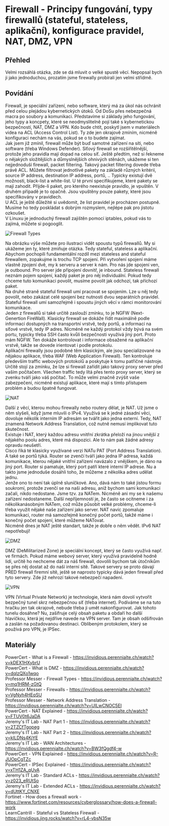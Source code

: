 Firewall - Principy fungování, typy firewallů (stateful, stateless, aplikační), konfigurace pravidel, NAT, DMZ, VPN
===             

Přehled
---

Velmi rozsáhlá otázka, zde se dá mluvit o velké spustě věcí. Nepopsal bych ji jako jednoduchou, prozatím jsme firewally probírali jen velmi střídmě.

Povídání
---

Firewall, je speciální zařízení, nebo software, který má za úkol nás ochránit před celou plejádou kybernetických útoků. Od DoSu přes nebezpečná macra po soubory a komunikaci. Představíme si základy jeho fungování, jeho typy a koncpety, které se neodmyslitelně pojí také s kybernetickou bezpečností, NAT, DMZ a VPN. Kdo bude chtít, poskytl jsem v materiálech videa na ACL (Access Control List). Ty zde jen okrajově zmíním, nicméně konfiguraci nechám na vás, pokud se o to budete zajímat.         
Jak jsem již zmínil, firewall může být buď samotné zařízení na síti, nebo software (třeba Windows Defender). Síťový firewall se rozšiřitělnější, protože jeho pravidla mají dopad na celou síť. Ještě předtím, než si řekneme o nějakých složitějších a důmyslnějších ohnivých stěnách, ukážeme si ten nejjednoduší firewall, packet filtering. Takový packet filtering dovede třeba právě ACL. Můžete filtrovat jednotlivé pakety na základě různých kritérií, source IP address, destination IP address, portů, .. Typicky existují dvě možnosti, black-list a white-list. U té první specifikujeme, které pakety se mají zahodit. Přijde-li paket, pro kterého neexistuje pravidlo, je vpuštěn. V druhém případě je to opačně. Jsou vpuštěny pouze pakety, které jsou specifikovány v pravidlech.            
U ACL je ještě důležité si uvědomit, že list pravidel je procházen postupně. Musíme ho tedy poskládat s dobrým rozmyslem, nejlépe pak pro jistotu ozkoušet.             
V Linuxu je jednoduchý firewall zajištěn pomocí iptables, pokud vás to zajímá, můžete si pogooglit.         

![Firewall Types](firewall_types.png)

Na obrázku výše můžete pro ilustraci vidět spoustu typů firewallů. My si ukážeme jen ty, které zmiňuje otázka. Tedy stateful, stateless a aplikační.        
Abychom pochopili fundamentální rozdíl mezi stateless and stateful firewallem, zopakujme is trochu TCP spojení. Při vytvoření spojení máme vlastně zpojení dvě, my k serveru a server k nám. Pro nás jde spojení ven, je outbound. Pro server jde připojení dovnitř, je inbound. Stateless firewall neznám pojem spojení, každý paket je pro něj individuální. Pokud tedy chceme tuto komunikaci povolit, musíme povolit jak odchozí, tak příchozí paket.               
Na druhé straně stateful firewall umí pracovat se spojením. Lze u něj tedy povolit, nebo zakázat celé spojení bez nutnosti dvou separátních pravidel. Stateful firewall umí samozřejmě i spoustu jiných věcí v rámci monitorování komunikace.           
Jeden z firewallů si také určitě zaslouží zmínku, to je NGFW (Next-Genertion FireWall). Klasicky firewall se dokáže řídit maximálně podle informací dostupných na transportní vrstvě, tedy portů, a informací na síťové vrstvě, tedy IP adres. Nicméně ne každý protokol vždy bývá na svém portu, typicky třeba SSH často kvůli bezpečnosti využívá jiný port. Proto mám NGFW. Ten dokáže kontrolovat i informace obsažené na aplikační vrstvě, takže se dovede irientovat i podle protokolu.           
Aplikační firewally jsou podobné těm klasickým, ale jsou specializované na nějakou aplikace, třeba WAF (Web Application Firewall). Ten kontroluje především traffic webových protokolů a poskytuje k tomu patřičné nástroje.        
Určitě stojí za zmínku, že lze si firewall zařídit jako takový proxy server před vaším počítačem. Všechen traffic tedy lítá přes tento proxy server, který se zvenku tváří jako váš počítač. To může velmi značně zvýšit vaše zabezpečeni, nicméně existují aplikace, které mají s tímto přístupem problém a budou špatně fungovat.          

![NAT](nat.jpg)

Další z věcí, kterou mohou firewally nebo routery dělat, je NAT. Už jsme o něm slyšeli, když jsme mluvili o IPv4. Využívá se k jedné zásadní věci, dovoluje několik interním IP adresám se tvářit jako jedna externí. Tedy, NAT znamená Network Address Translation, což nutně nemusí implikovat tuto skutečnost.           
Existuje i NAT, který každou adresu vnitřní zkrátka přeloží na jinou vnější z nějakého poolu adres, které má dispozici. Ale to nám pak žádné adresy opravdu neušetří.               
Cisco říká té klasicky využívané verzi NATu PAT (Port Address Translation). A také se portů týká. Router se zvenčí tváří jako jedna IP adresa, každá komunikace, kterou nějaké vnitřní zařízení navázalo z vnějškem, je dáno na jiný port. Router si pamatuje, který port patří které interní IP adrese. Nu a takto jsme jednoduše dosáhli toho, že můžeme z několika adres udělat jednu.           
Jenže ono to není tak úplně sluníčkové. Ano, dává nám to také jistou formu soukromí, protože zvenčí se na naši adresu, aniž bychom sami komunikaci začali, nikdo nedostane. Jsme tzv. za NATem. Nicméně ani my se k našemu zařízení nedostaneme. Další nepříjemností je, že často se ocitneme i za několikanásobným NATem, což může působit velké problémy, chceme-li třeba využít nějaké naše zařízení jako server. NAT navíc zpomaluje komunikaci, router má samozřejmě konečný počet portů, takžé máme i konečný počet spojení, které můžeme NATovat.            
Nicméně dnes je NAT ještě standart, takže je dobře o něm vědět. IPv6 NAT nepotřebují!           

![DMZ](dmz.png)

DMZ (DeMilitarized Zone) je speciální koncept, který se často využívá např. ve firmách. Pokud máme webový server, který využívá pravidelně hodně lidí, určitě ho nechceme dát za náš firewall, dovolili bychom tak útočníkům se přes něj dostat až do naší interní sítě. Takové servery se proto dávají PŘED firewall firemní sítě, ještě se naprosto typicky dává jeden firewall před tyto servery. Zde již nehrozí takové nebezpečí napadení.         

![VPN](vpn.png)

VPN (Virtual Private Network) je technologie, která nám dovolí vytvořit bezpečný tunel skrz nebezpečnou síť (třeba internet). Podíváme se na tuto hračku jen tak okrajově, nebude třeba ji umět nakonfigurovat. Jak tohoto tunelu dosáhne? Nu, zašifruje celý obsah paketu a obdaří ho další hlavičkou, která jej nejdříve navede na VPN server. Tam je obsah odšifrován a zaslán na požadovanou destinaci. Oblíbeným protokolem, který se používá pro VPN, je IPSec.

Materiály
---

PowerCert - What is a Firewall - https://invidious.perennialte.ch/watch?v=kDEX1HXybrU           
PowerCert - What is DMZ - https://invidious.perennialte.ch/watch?v=dqlzQXo1wqo          
Professor Messer - Firewall Types - https://invidious.perennialte.ch/watch?v=mq1HRM-zGtQ            
Professor Messer - Firewalls - https://invidious.perennialte.ch/watch?v=VgNyh4HEqSU         
Professor Messer - Network Address Translation - https://invidious.perennialte.ch/watch?v=UILwCNOC5EI           
PowerCert - NAT Explained - https://invidious.perennialte.ch/watch?v=FTUV0t6JaDA        
Jeremy's IT Lab - NAT Part 1 - https://invidious.perennialte.ch/watch?v=2TZCfTgopeg     
Jeremy's IT Lab - NAT Part 2 - https://invidious.perennialte.ch/watch?v=kILDNs4KjYE             
Jeremy's IT Lab - WAN Architectures - https://invidious.perennialte.ch/watch?v=BW3fQgdf4-w          
PowerCert - VPN Explained - https://invidious.perennialte.ch/watch?v=R-JUOpCgTZc            
PowerCert - IPSec Explained - https://invidious.perennialte.ch/watch?v=xTH1ZA_qUvA          
Jeremy's IT Lab - Standard ACLs - https://invidious.perennialte.ch/watch?v=z023_eRUtSo          
Jeremy's IT Lab - Extended ACLs - https://invidious.perennialte.ch/watch?v=dUttKY_CNXE          
Fortinet - How does a firewall work - https://www.fortinet.com/resources/cyberglossary/how-does-a-firewall-work             
LearnCantrill - Stateful vs Stateless Firewall - https://invidious.jing.rocks/watch?v=rL4-vbsN35w
